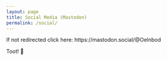 ```yaml
---
layout: page
title: Social Media (Mastodon)
permalink: /social/
---
```


<!DOCTYPE html>
<html>
<head>
    <meta http-equiv="refresh" content="0; url="https://mastodon.social/@Oelnbod" />
    <link rel="canonical" href="https://mastodon.social/@Oelnbod" />
    <title>Redirecting...</title>
</head>
<body>
  <p>If not redirected click here: https://mastodon.social/@Oelnbod</p>
  <p>Toot! 🐘</p>
	
</body>
</html>
